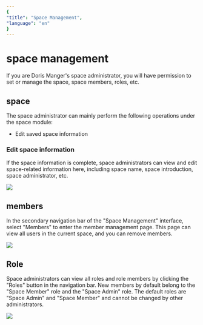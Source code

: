 ```yaml
---
{
"title": "Space Management",
"language": "en"
}
---
```


<!--
Licensed to the Apache Software Foundation (ASF) under one
or more contributor license agreements. See the NOTICE file
distributed with this work for additional information
regarding copyright ownership. The ASF licenses this file
to you under the Apache License, Version 2.0 (the
"License"); you may not use this file except in compliance
with the License. You may obtain a copy of the License at

  http://www.apache.org/licenses/LICENSE-2.0

Unless required by applicable law or agreed to in writing,
software distributed under the License is distributed on an
"AS IS" BASIS, WITHOUT WARRANTIES OR CONDITIONS OF ANY
KIND, either express or implied. See the License for the
specific language governing permissions and limitations
under the License.
-->

# space management

If you are Doris Manger's space administrator, you will have permission to set or manage the space, space members, roles, etc.

## space

The space administrator can mainly perform the following operations under the space module:

- Edit saved space information

### Edit space information

If the space information is complete, space administrators can view and edit space-related information here, including space name, space introduction, space administrator, etc.

![](/images/doris-manager/spacemanagement-1.png)

## members

In the secondary navigation bar of the "Space Management" interface, select "Members" to enter the member management page. This page can view all users in the current space, and you can remove members.

![](/images/doris-manager/spacemanagement-2.png)

## Role

Space administrators can view all roles and role members by clicking the "Roles" button in the navigation bar. New members by default belong to the "Space Member" role and the "Space Admin" role. The default roles are "Space Admin" and "Space Member" and cannot be changed by other administrators.

![](/images/doris-manager/spacemanagement-3.png)
